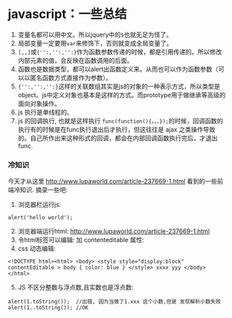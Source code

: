 # javascript：一些总结

1. 变量名都可以用中文。所以jquery中的```$```也就无足为怪了。
2. 局部变量一定要用```var```来修饰下，否则就变成全局变量了。
3. ```[,,]```或```{'':,'':,'':}```作为函数参数传递的时候，都是引用传递的。所以修改内部元素的值，会反映在函数调用的后面。
4. 函数也是数据类型，都可以alert出函数定义来。从而也可以作为函数参数（可以以匿名函数方式直接作为参数）。
5. ```{'':,'':,'':}```这样的关联数组其实是js的对象的一种表示方式，所以类型是object。js中定义对象也基本是这样的方式。而prototype用于做继承等高级的面向对象操作。
6. js 执行是单线程的。
7. js 的回调执行, 也就是这样执行 ```func(function(){。。。});```的时候，回调函数的执行有的时候是在func执行退出后才执行，但这往往是 ajax 之类操作导致的。自己所作出来这种形式的回调，都会在内部回调函数执行完后，才退出 func.

### 冷知识
今天才从这里 http://www.lupaworld.com/article-237669-1.html 看到的一些前端冷知识. 摘录一些吧:
1.  浏览器栏运行js:
```
alert('hello world');
```
2. 浏览器端运行html:  http://www.lupaworld.com/article-237669-1.html
3. 令html标签可以编辑: 加 contenteditable 属性:
4. css 动态编辑:
```
<!DOCTYPE html><html> <body> <style style="display:block" contentEditable > body { color: blue } </style> xxxx yyy </body> </html>
```
5. JS 不区分整数与浮点数,且实数也是浮点数:
```
alert(1.toString());  //出错, 因为当做了1.xxx 这个小数,但是 发现解析小数失败
alert(1..toString()); //OK
```
